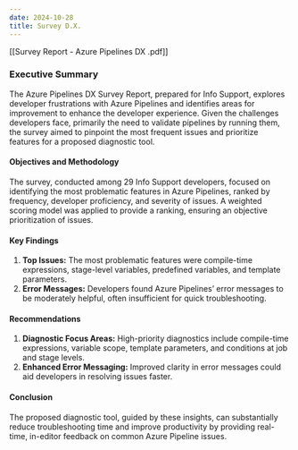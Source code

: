 ```yaml
---
date: 2024-10-28
title: Survey D.X.
---
```

[[Survey Report - Azure Pipelines DX .pdf]]
### Executive Summary

The Azure Pipelines DX Survey Report, prepared for Info Support, explores developer frustrations with Azure Pipelines and identifies areas for improvement to enhance the developer experience. Given the challenges developers face, primarily the need to validate pipelines by running them, the survey aimed to pinpoint the most frequent issues and prioritize features for a proposed diagnostic tool.

#### Objectives and Methodology

The survey, conducted among 29 Info Support developers, focused on identifying the most problematic features in Azure Pipelines, ranked by frequency, developer proficiency, and severity of issues. A weighted scoring model was applied to provide a ranking, ensuring an objective prioritization of issues.

#### Key Findings

1. **Top Issues:** The most problematic features were compile-time expressions, stage-level variables, predefined variables, and template parameters.
2. **Error Messages:** Developers found Azure Pipelines’ error messages to be moderately helpful, often insufficient for quick troubleshooting.

#### Recommendations

1. **Diagnostic Focus Areas:** High-priority diagnostics include compile-time expressions, variable scope, template parameters, and conditions at job and stage levels.
2. **Enhanced Error Messaging:** Improved clarity in error messages could aid developers in resolving issues faster.

#### Conclusion

The proposed diagnostic tool, guided by these insights, can substantially reduce troubleshooting time and improve productivity by providing real-time, in-editor feedback on common Azure Pipeline issues.